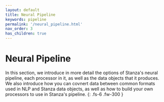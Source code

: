 ```yaml
---
layout: default
title: Neural Pipeline
keywords: pipeline
permalink: '/neural_pipeline.html'
nav_order: 3
has_children: true
---
```


# Neural Pipeline

In this section, we introduce in more detail the options of Stanza's neural pipeline, each processor in it, as well as the data objects that it produces. We also introduce how you can covnert data between common formats used in NLP and Stanza data objects, as well as how to build your own processors to use in Stanza's pipeline.
{: .fs-6 .fw-300 }
